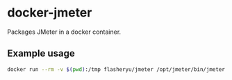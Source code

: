 # docker-jmeter

Packages JMeter in a docker container.

## Example usage

```bash
docker run --rm -v $(pwd):/tmp flasheryu/jmeter /opt/jmeter/bin/jmeter -n -t /jmeter/hello-baidu.jmx -l /tmp/result_hello-baidu.jtl
```
